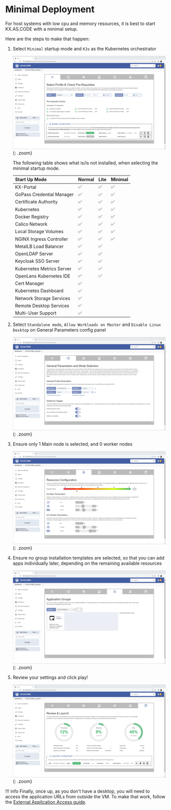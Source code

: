 # Minimal Deployment

For host systems with low cpu and memory resources, it is best to start KX.AS.CODE with a minimal setup.

Here are the steps to make that happen:

1. Select `Minimal` startup mode and `K3s` as the Kubernetes orchestrator

    ![](../assets/images/jenkins_minimal_setup.png){: .zoom}

    The following table shows what is/is not installed, when selecting the minimal startup mode.
    
    | Start Up Mode | Normal | Lite | Minimal |
    | ---------------|----------------|----------------|----------------|
    | KX-Portal | :white_check_mark: | :white_check_mark: | :white_check_mark: |
    | GoPass Credential Manager | :white_check_mark: | :white_check_mark: | :white_check_mark: |
    | Certificate Authority | :white_check_mark: | :white_check_mark: | :white_check_mark: |
    | Kubernetes | :white_check_mark: | :white_check_mark: | :white_check_mark: |
    | Docker Registry | :white_check_mark: | :white_check_mark: | :white_check_mark: |
    | Calico Network | :white_check_mark: | :white_check_mark: | :white_check_mark: |
    | Local Storage Volumes | :white_check_mark: | :white_check_mark: | :white_check_mark: |
    | NGINX Ingress Controller | :white_check_mark: | :white_check_mark: | :white_check_mark: |
    | MetalLB Load Balancer | :white_check_mark: | :white_check_mark: | |
    | OpenLDAP Server | :white_check_mark: | :white_check_mark: | |
    | Keycloak SSO Server | :white_check_mark: | :white_check_mark: | |
    | Kubernetes Metrics Server | :white_check_mark: | :white_check_mark: | |
    | OpenLens Kubernetes IDE | :white_check_mark: | :white_check_mark: | |
    | Cert Manager | :white_check_mark: | | |
    | Kubernetes Dashboard| :white_check_mark: | | |
    | Network Storage Services | :white_check_mark: | | |
    | Remote Desktop Services | :white_check_mark: | | |
    | Multi-User Support| :white_check_mark: | | |

2. Select `Standalone mode`, `Allow Workloads on Master` and `Disable Linux Desktop` on General Parameters config panel

    ![](../assets/images/jenkins_minimal_setup2.png){: .zoom}

3. Ensure only 1 Main node is selected, and 0 worker nodes

    ![](../assets/images/jenkins_minimal_setup3.png){: .zoom}

4. Ensure no group installation templates are selected, so that you can add apps individually later, depending on the remaining available resources

    ![](../assets/images/jenkins_minimal_setup4.png){: .zoom}
   
5. Review your settings and click play!

    ![](../assets/images/jenkins_minimal_setup5.png){: .zoom}

!!! info
    Finally, once up, as you don't have a desktop, you will need to access the application URLs from outside the VM. To make that work, follow the [External Application Access guide](../../Deployment/External-Application-Access/).

